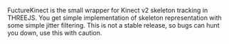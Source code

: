 FuctureKinect is the small wrapper for Kinect v2 skeleton tracking in THREEJS. You get simple implementation of skeleton representation with some simple jitter filtering. This is not a stable release, so bugs can hunt you down, use this with caution. 